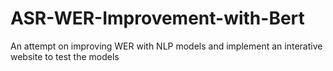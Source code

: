 # ASR-WER-Improvement-with-Bert
An attempt on improving WER with NLP models and implement an interative website to test the models
